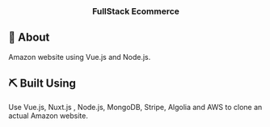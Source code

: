 <h3 align="center">FullStack Ecommerce</h3>

## 🧐 About <a name = "about"></a>
Amazon website using Vue.js and Node.js.

## ⛏️ Built Using <a name = "built_using"></a>
Use Vue.js, Nuxt.js , Node.js, MongoDB, Stripe, Algolia and AWS to clone an actual Amazon website.